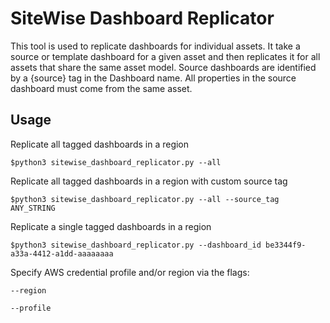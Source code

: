 # SiteWise Dashboard Replicator

This tool is used to replicate dashboards for individual assets. It take a source or template dashboard for a given asset and then replicates it for all assets that share the same asset model. Source dashboards are identified by a {source} tag in the Dashboard name. All properties in the source dashboard must come from the same asset. 

## Usage
Replicate all tagged dashboards in a region

`$python3 sitewise_dashboard_replicator.py --all`

Replicate all tagged dashboards in a region with custom source tag

`$python3 sitewise_dashboard_replicator.py --all --source_tag ANY_STRING`

Replicate a single tagged dashboards in a region

`$python3 sitewise_dashboard_replicator.py --dashboard_id be3344f9-a33a-4412-a1dd-aaaaaaaa`

Specify AWS credential profile and/or region via the flags:

`--region`

`--profile`